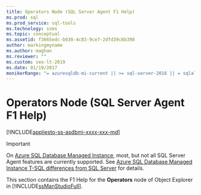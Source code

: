 ```yaml
---
title: Operators Node (SQL Server Agent F1 Help)
ms.prod: sql
ms.prod_service: sql-tools
ms.technology: ssms
ms.topic: conceptual
ms.assetid: f3665edc-b030-4c83-9ce7-2dfd39c6b398
author: markingmyname
ms.author: maghan
ms.reviewer: ""
ms.custom: seo-lt-2019
ms.date: 01/19/2017
monikerRange: "= azuresqldb-mi-current || >= sql-server-2016 || = sqlallproducts-allversions"
---
```


# Operators Node (SQL Server Agent F1 Help)

[!INCLUDE[appliesto-ss-asdbmi-xxxx-xxx-md](../../includes/appliesto-ss-asdbmi-xxxx-xxx-md.md)]

> [!IMPORTANT]  
> On [Azure SQL Database Managed Instance](https://docs.microsoft.com/azure/sql-database/sql-database-managed-instance), most, but not all SQL Server Agent features are currently supported. See [Azure SQL Database Managed Instance T-SQL differences from SQL Server](https://docs.microsoft.com/azure/sql-database/sql-database-managed-instance-transact-sql-information#sql-server-agent) for details.

This section contains the F1 Help for the **Operators** node of Object Explorer in [!INCLUDE[ssManStudioFull](../../includes/ssmanstudiofull-md.md)].